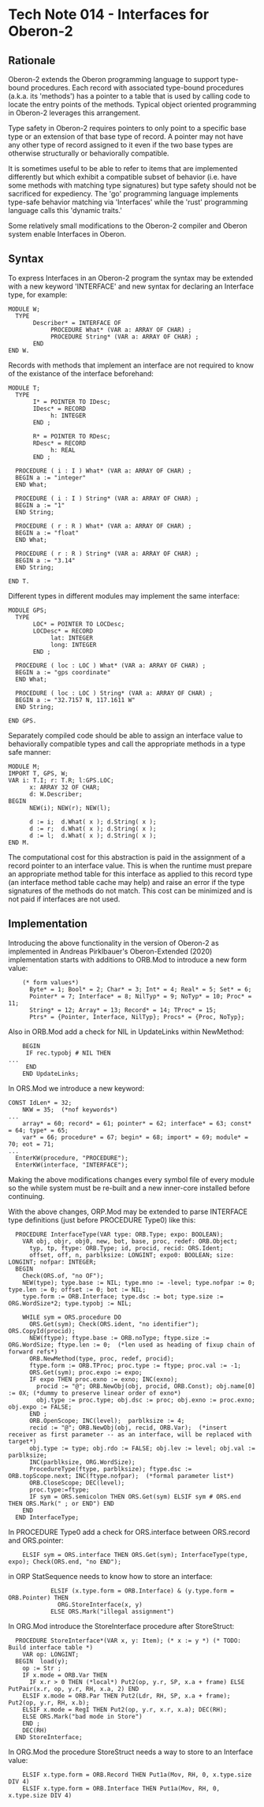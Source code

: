 # Tech Note 014 - Interfaces for Oberon-2
## Rationale

Oberon-2 extends the Oberon programming language to support type-bound procedures. Each record with associated type-bound procedures (a.k.a. its 'methods') has a pointer to a table that is used by calling code to locate the entry points of the methods. Typical object oriented programming in Oberon-2 leverages this arrangement.

Type safety in Oberon-2 requires pointers to only point to a specific base type or an extension of that base type of record. A pointer may not have any other type of record assigned to it even if the two base types are otherwise structurally or behaviorally compatible. 

It is sometimes useful to be able to refer to items that are implemented differently but which exhibit a compatible subset of behavior (i.e. have some methods with matching type signatures) but type safety should not be sacrificed for expediency. The 'go' programming language implements type-safe behavior matching via 'Interfaces' while the 'rust' programming language calls this 'dynamic traits.'

Some relatively small modifications to the Oberon-2 compiler and Oberon system enable Interfaces in Oberon.

## Syntax

To express Interfaces in an Oberon-2 program the syntax may be extended with a new keyword 'INTERFACE' and new syntax for declaring an Interface type, for example: 

```
MODULE W;
  TYPE
       Describer* = INTERFACE OF
            PROCEDURE What* (VAR a: ARRAY OF CHAR) ;
            PROCEDURE String* (VAR a: ARRAY OF CHAR) ;
       END 
END W.
```

Records with methods that implement an interface are not required to know of the existance of the interface beforehand:

```
MODULE T;
  TYPE
       I* = POINTER TO IDesc;
       IDesc* = RECORD
            h: INTEGER
       END ;

       R* = POINTER TO RDesc;
       RDesc* = RECORD
            h: REAL
       END ;

  PROCEDURE ( i : I ) What* (VAR a: ARRAY OF CHAR) ;
  BEGIN a := "integer"
  END What;

  PROCEDURE ( i : I ) String* (VAR a: ARRAY OF CHAR) ;
  BEGIN a := "1"
  END String;

  PROCEDURE ( r : R ) What* (VAR a: ARRAY OF CHAR) ;
  BEGIN a := "float"
  END What;
  
  PROCEDURE ( r : R ) String* (VAR a: ARRAY OF CHAR) ;
  BEGIN a := "3.14"
  END String;
  
END T.  
```

Different types in different modules may implement the same interface:

```
MODULE GPS;
  TYPE
       LOC* = POINTER TO LOCDesc;
       LOCDesc* = RECORD
            lat: INTEGER
            long: INTEGER
       END ;

  PROCEDURE ( loc : LOC ) What* (VAR a: ARRAY OF CHAR) ;
  BEGIN a := "gps coordinate"
  END What;

  PROCEDURE ( loc : LOC ) String* (VAR a: ARRAY OF CHAR) ;
  BEGIN a := "32.7157 N, 117.1611 W"
  END String;

END GPS.  
```
Separately compiled code should be able to assign an interface value to behaviorally compatible types and call the appropriate methods in a type safe manner:

```
MODULE M;
IMPORT T, GPS, W;
VAR i: T.I; r: T.R; l:GPS.LOC; 
      x: ARRAY 32 OF CHAR;
      d: W.Describer; 
BEGIN
      NEW(i); NEW(r); NEW(l);

      d := i;  d.What( x ); d.String( x );  
      d := r;  d.What( x ); d.String( x );
      d := l;  d.What( x ); d.String( x );
END M.

```

The computational cost for this abstraction is paid in the assignment of a record pointer to an interface value. This is when the runtime must prepare an appropriate method table for this interface as applied to this record type (an interface method table cache may help) and raise an error if the type signatures of the methods do not match. This cost can be minimized and is not paid if interfaces are not used.


## Implementation

Introducing the above functionality in the version of Oberon-2 as implemented in Andreas Pirklbauer's Oberon-Extended (2020) implementation starts with additions to ORB.Mod to introduce a new form value:

```
    (* form values*)
      Byte* = 1; Bool* = 2; Char* = 3; Int* = 4; Real* = 5; Set* = 6;
      Pointer* = 7; Interface* = 8; NilTyp* = 9; NoTyp* = 10; Proc* = 11;
      String* = 12; Array* = 13; Record* = 14; TProc* = 15;
      Ptrs* = {Pointer, Interface, NilTyp}; Procs* = {Proc, NoTyp};
```

Also in ORB.Mod add a check for NIL in UpdateLinks within NewMethod:

```
    BEGIN
     IF rec.typobj # NIL THEN
...
     END
    END UpdateLinks;
```

In ORS.Mod we introduce a new keyword:

```  
CONST IdLen* = 32;
    NKW = 35;  (*nof keywords*)
...
    array* = 60; record* = 61; pointer* = 62; interface* = 63; const* = 64; type* = 65;
    var* = 66; procedure* = 67; begin* = 68; import* = 69; module* = 70; eot = 71;
...
  EnterKW(procedure, "PROCEDURE");
  EnterKW(interface, "INTERFACE");
```
Making the above modifications changes every symbol file of every module so the while system must be re-built and a new inner-core installed before continuing.

With the above changes, ORP.Mod may be extended to parse INTERFACE type definitions (just before PROCEDURE Type0) like this:

```
  PROCEDURE InterfaceType(VAR type: ORB.Type; expo: BOOLEAN);
    VAR obj, objr, obj0, new, bot, base, proc, redef: ORB.Object;
      typ, tp, ftype: ORB.Type; id, procid, recid: ORS.Ident;
      offset, off, n, parblksize: LONGINT; expo0: BOOLEAN; size: LONGINT; nofpar: INTEGER;
  BEGIN
    Check(ORS.of, "no OF");
    NEW(type); type.base := NIL; type.mno := -level; type.nofpar := 0; type.len := 0; offset := 0; bot := NIL;
    type.form := ORB.Interface; type.dsc := bot; type.size := ORG.WordSize*2; type.typobj := NIL;

    WHILE sym = ORS.procedure DO
      ORS.Get(sym); Check(ORS.ident, "no identifier"); ORS.CopyId(procid);
      NEW(ftype); ftype.base := ORB.noType; ftype.size := ORG.WordSize; ftype.len := 0;  (*len used as heading of fixup chain of forward refs*)
      ORB.NewMethod(type, proc, redef, procid);
      ftype.form := ORB.TProc; proc.type := ftype; proc.val := -1;
      ORS.Get(sym); proc.expo := expo;
      IF expo THEN proc.exno := exno; INC(exno); 
        procid := "@"; ORB.NewObj(obj, procid, ORB.Const); obj.name[0] := 0X; (*dummy to preserve linear order of exno*)
        obj.type := proc.type; obj.dsc := proc; obj.exno := proc.exno; obj.expo := FALSE;
      END ;
      ORB.OpenScope; INC(level);  parblksize := 4;
      recid := "@"; ORB.NewObj(obj, recid, ORB.Var);  (*insert receiver as first parameter -- as an interface, will be replaced with target*)
      obj.type := type; obj.rdo := FALSE; obj.lev := level; obj.val := parblksize;
      INC(parblksize, ORG.WordSize);
      ProcedureType(ftype, parblksize); ftype.dsc := ORB.topScope.next; INC(ftype.nofpar);  (*formal parameter list*)
      ORB.CloseScope; DEC(level);
      proc.type:=ftype;         
      IF sym = ORS.semicolon THEN ORS.Get(sym) ELSIF sym # ORS.end THEN ORS.Mark(" ; or END") END
    END
  END InterfaceType;
```

In PROCEDURE Type0 add a check for ORS.interface between ORS.record and ORS.pointer:

```
    ELSIF sym = ORS.interface THEN ORS.Get(sym); InterfaceType(type, expo); Check(ORS.end, "no END");
```

in ORP StatSequence needs to know how to store an interface: 

```
            ELSIF (x.type.form = ORB.Interface) & (y.type.form = ORB.Pointer) THEN
              ORG.StoreInterface(x, y)
            ELSE ORS.Mark("illegal assignment")
```

In ORG.Mod introduce the StoreInterface procedure after StoreStruct:

```
  PROCEDURE StoreInterface*(VAR x, y: Item); (* x := y *) (* TODO: Build interface table *)
    VAR op: LONGINT;
  BEGIN  load(y);
    op := Str ;
    IF x.mode = ORB.Var THEN
      IF x.r > 0 THEN (*local*) Put2(op, y.r, SP, x.a + frame) ELSE PutPair(x.r, op, y.r, RH, x.a, 2) END
    ELSIF x.mode = ORB.Par THEN Put2(Ldr, RH, SP, x.a + frame); Put2(op, y.r, RH, x.b);
    ELSIF x.mode = RegI THEN Put2(op, y.r, x.r, x.a); DEC(RH);
    ELSE ORS.Mark("bad mode in Store")
    END ;
    DEC(RH)
  END StoreInterface;
```


In ORG.Mod the procedure StoreStruct needs a way to store to an Interface value:

```
    ELSIF x.type.form = ORB.Record THEN Put1a(Mov, RH, 0, x.type.size DIV 4)
    ELSIF x.type.form = ORB.Interface THEN Put1a(Mov, RH, 0, x.type.size DIV 4)
```
